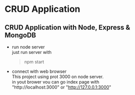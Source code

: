 # CRUD Application

## CRUD Application with Node, Express & MongoDB


  - run node server<br>
    just run server with
    > npm start
  - connect with web browser<br>
   This project using prot 3000 on node server.<br>
   in yout brower vou can go index page with <br>
   "http://localhost:3000" or "http://127.0.0.1:3000"
